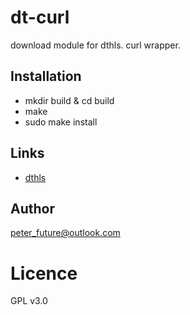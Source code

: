 # dt-curl
download module for dthls. curl wrapper.


## Installation
- mkdir build & cd build
- make
- sudo make install

## Links

- [dthls](https://github.com/peterfuture/dthls)

## Author

peter_future@outlook.com

# Licence

GPL v3.0

